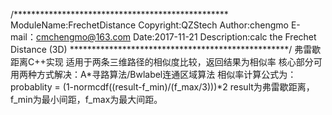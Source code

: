 /*************************************************
ModuleName:FrechetDistance
Copyright:QZStech
Author:chengmo
E-mail：cmchengmo@163.com
Date:2017-11-21
Description:calc the Frechet Distance (3D)
**************************************************/
弗雷歇距离C++实现
适用于两条三维路径的相似度比较，返回结果为相似率
核心部分可用两种方式解决：A*寻路算法/Bwlabel连通区域算法
相似率计算公式为：probablity = (1-normcdf((result-f_min)/(f_max/3)))*2 
result为弗雷歇距离，f_min为最小间距，f_max为最大间距。